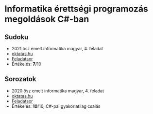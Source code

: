 # Informatika érettségi programozás megoldások C#-ban

## Sudoku

- 2021 ősz emelt informatika magyar, 4. feladat
- [oktatas.hu](https://www.oktatas.hu/kozneveles/erettsegi/feladatsorok/emelt_szint_2021osz/emelt_8nap)
- [Feladatsor](https://www.oktatas.hu/bin/content/dload/erettsegi/feladatok_2021osz_emelt/e_inf_21okt_fl.pdf)
- Értékelés: **7**/10

## Sorozatok

- 2020 ősz emelt informatika magyar, 4. feladat
- [oktatas.hu](https://www.oktatas.hu/kozneveles/erettsegi/feladatsorok/emelt_szint_2020osz/emelt_8nap)
- [Feladatsor](https://www.oktatas.hu/bin/content/dload/erettsegi/feladatok_2020osz_emelt/e_inf_20okt_fl.pdf)
- Értékelés: **10**/10, C#-pal gyakorlatilag csalás